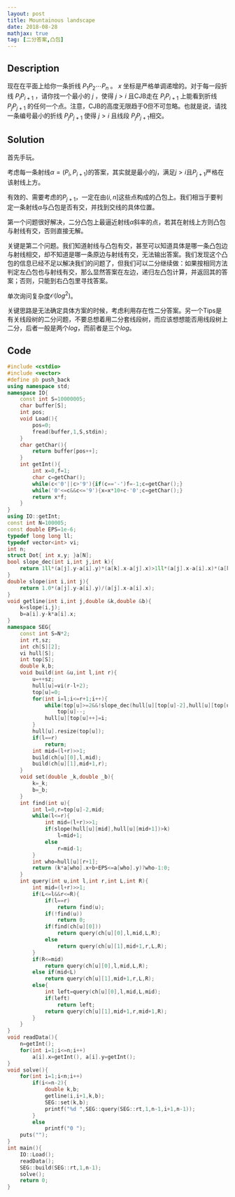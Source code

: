 ```yaml
---
layout: post
title: Mountainous landscape
date: 2018-08-28
mathjax: true
tag: [二分答案,凸包]
---
```

## Description

现在在平面上给你一条折线 $P_1P_2 \cdots P_n$ 。 $x$ 坐标是严格单调递增的。对于每一段折线 $P_iP_{i+1}$ ，请你找一个最小的 $j$ ，使得 $j \gt i$ 且CJB走在 $P_iP_{i+1}$ 上能看到折线 $P_jP_{j+1}$ 的任何一个点。注意，CJB的高度无限趋于0但不可忽略。也就是说，请找一条编号最小的折线 $P_jP_{j+1}$ 使得 $j \gt i$ 且线段 $P_jP_{j+1}$相交。


<!-- more -->
## Solution

首先手玩。

考虑每一条射线$\alpha=(P_i,P_{i+1})$的答案，其实就是最小的$j$，满足$j>i$且$P_{j+1}$严格在该射线上方。

有效的、需要考虑的$P_{j+1}$，一定在由$(i,n]$这些点构成的凸包上。我们相当于要判定一条射线$\alpha$与凸包是否有交，并找到交线的具体位置。

第一个问题很好解决，二分凸包上最逼近射线$\alpha$斜率的点，若其在射线上方则凸包与射线有交，否则直接无解。

关键是第二个问题。我们知道射线与凸包有交，甚至可以知道具体是哪一条凸包边与射线相交，却不知道是哪一条原边与射线有交，无法输出答案。我们发现这个凸包的信息已经不足以解决我们的问题了，但我们可以二分继续做：如果按相同方法判定左凸包也与射线有交，那么显然答案在左边，递归左凸包计算，并返回其的答案；否则，只能到右凸包里寻找答案。

单次询问复杂度$\mathcal O(log^2)$。

关键思路是无法确定具体方案的时候，考虑利用存在性二分答案。另一个Tips是有关线段树的二分问题，不要总想着用二分套线段树，而应该想想能否用线段树上二分，后者一般是两个$log$，而前者是三个$log$。



## Code

```c++
#include <cstdio>
#include <vector>
#define pb push_back
using namespace std;
namespace IO{
	const int S=10000005;
	char buffer[S];
	int pos;
	void Load(){
		pos=0;
		fread(buffer,1,S,stdin);
	}
	char getChar(){
		return buffer[pos++];
	}
	int getInt(){
		int x=0,f=1;
		char c=getChar();
		while(c<'0'||c>'9'){if(c=='-')f=-1;c=getChar();}
		while('0'<=c&&c<='9'){x=x*10+c-'0';c=getChar();}
		return x*f;
	}
}
using IO::getInt;
const int N=100005;
const double EPS=1e-6;
typedef long long ll;
typedef vector<int> vi;
int n;
struct Dot{ int x,y; }a[N];
bool slope_dec(int i,int j,int k){
	return 1ll*(a[j].y-a[i].y)*(a[k].x-a[j].x)>1ll*(a[j].x-a[i].x)*(a[k].y-a[j].y);
}
double slope(int i,int j){
	return 1.0*(a[j].y-a[i].y)/(a[j].x-a[i].x);
}
void getline(int i,int j,double &k,double &b){
	k=slope(i,j);
	b=a[i].y-k*a[i].x;
}
namespace SEG{
	const int S=N*2;
	int rt,sz;
	int ch[S][2];
	vi hull[S];
	int top[S];
	double k,b;
	void build(int &u,int l,int r){
		u=++sz;
		hull[u]=vi(r-l+2);
		top[u]=0;
		for(int i=l;i<=r+1;i++){
			while(top[u]>=2&&!slope_dec(hull[u][top[u]-2],hull[u][top[u]-1],i))
				top[u]--;
			hull[u][top[u]++]=i;
		}
		hull[u].resize(top[u]);
		if(l==r)
			return;
		int mid=(l+r)>>1;
		build(ch[u][0],l,mid);
		build(ch[u][1],mid+1,r);
	}
	void set(double _k,double _b){
		k=_k;
		b=_b;
	}
	int find(int u){
		int l=0,r=top[u]-2,mid;
		while(l<=r){
			int mid=(l+r)>>1;
			if(slope(hull[u][mid],hull[u][mid+1])>k)
				l=mid+1;
			else
				r=mid-1;
		}
		int who=hull[u][r+1];
		return (k*a[who].x+b+EPS<=a[who].y)?who-1:0;
	}
	int query(int u,int l,int r,int L,int R){
		int mid=(l+r)>>1;
		if(L<=l&&r<=R){
			if(l==r) 
				return find(u);
			if(!find(u))
				return 0;
			if(find(ch[u][0]))
				return query(ch[u][0],l,mid,L,R);
			else
				return query(ch[u][1],mid+1,r,L,R);
		}
		if(R<=mid)
			return query(ch[u][0],l,mid,L,R);
		else if(mid<L)
			return query(ch[u][1],mid+1,r,L,R);
		else{
			int left=query(ch[u][0],l,mid,L,mid);
			if(left)
				return left;
			return query(ch[u][1],mid+1,r,mid+1,R);
		}
	}
}
void readData(){
	n=getInt();
	for(int i=1;i<=n;i++)
		a[i].x=getInt(), a[i].y=getInt();
}
void solve(){
	for(int i=1;i<n;i++)
		if(i<=n-2){
			double k,b;		
			getline(i,i+1,k,b);
			SEG::set(k,b);
			printf("%d ",SEG::query(SEG::rt,1,n-1,i+1,n-1));
		}
		else 
			printf("0 ");
	puts("");
}
int main(){
	IO::Load();
	readData();		
	SEG::build(SEG::rt,1,n-1);
	solve();
	return 0;
}
```

